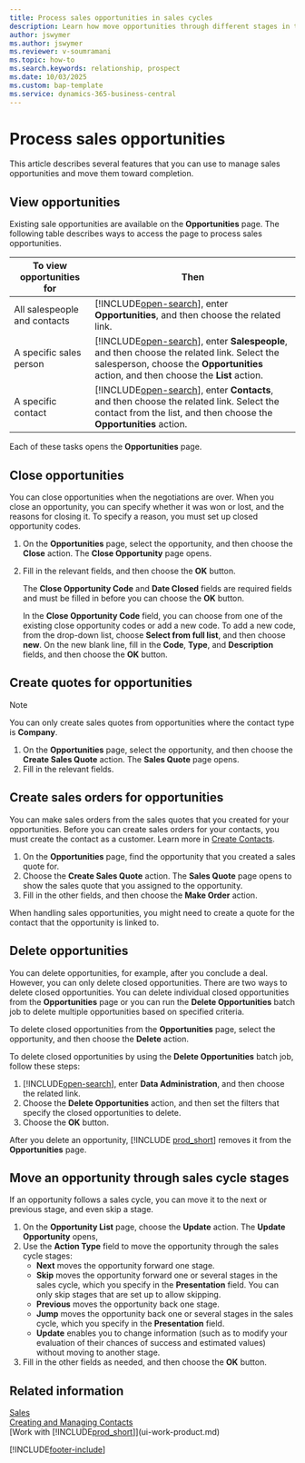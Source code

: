 ```yaml
---
title: Process sales opportunities in sales cycles
description: Learn how move opportunities through different stages in the sales process.
author: jswymer
ms.author: jswymer
ms.reviewer: v-soumramani
ms.topic: how-to
ms.search.keywords: relationship, prospect
ms.date: 10/03/2025
ms.custom: bap-template
ms.service: dynamics-365-business-central
---
```


# Process sales opportunities

This article describes several features that you can use to manage sales opportunities and move them toward completion.

## View opportunities

Existing sale opportunities are available on the **Opportunities** page. The following table describes ways to access the page to process sales opportunities.

| To view opportunities for | Then |
| --- | --- |
| All salespeople and contacts |[!INCLUDE[open-search](includes/open-search.md)], enter **Opportunities**, and then choose the related link. |
| A specific sales person |[!INCLUDE[open-search](includes/open-search.md)], enter **Salespeople**, and then choose the related link. Select the salesperson, choose the **Opportunities** action, and then choose the **List** action. |
| A specific contact |[!INCLUDE[open-search](includes/open-search.md)], enter **Contacts**, and then choose the related link. Select the contact from the list, and then choose the **Opportunities** action. |

Each of these tasks opens the **Opportunities** page.

## Close opportunities

You can close opportunities when the negotiations are over. When you close an opportunity, you can specify whether it was won or lost, and the reasons for closing it. To specify a reason, you must set up closed opportunity codes.

1. On the **Opportunities** page, select the opportunity, and then choose the **Close** action. The **Close Opportunity** page opens.
2. Fill in the relevant fields, and then choose the **OK** button.

   The **Close Opportunity Code** and **Date Closed** fields are required fields and must be filled in before you can choose the **OK** button.

   In the **Close Opportunity Code** field, you can choose from one of the existing close opportunity codes or add a new code. To add a new code, from the drop-down list, choose **Select from full list**, and then choose **new**. On the new blank line, fill in the **Code**, **Type**, and **Description** fields, and then choose the **OK** button.

## Create quotes for opportunities

> [!NOTE]
> You can only create sales quotes from opportunities where the contact type is **Company**.

1. On the **Opportunities** page, select the opportunity, and then choose the **Create Sales Quote** action. The **Sales Quote** page opens.
2. Fill in the relevant fields.

## Create sales orders for opportunities

You can make sales orders from the sales quotes that you created for your opportunities. Before you can create sales orders for your contacts, you must create the contact as a customer. Learn more in [Create Contacts](marketing-create-contact-companies.md).

1. On the **Opportunities** page, find the opportunity that you created a sales quote for.
2. Choose the **Create Sales Quote** action. The **Sales Quote** page opens to show the sales quote that you assigned to the opportunity.
3. Fill in the other fields, and then choose the **Make Order** action.

When handling sales opportunities, you might need to create a quote for the contact that the opportunity is linked to.

## Delete opportunities

You can delete opportunities, for example, after you conclude a deal. However, you can only delete closed opportunities. There are two ways to delete closed opportunities. You can delete individual closed opportunities from the **Opportunities** page or you can run the **Delete Opportunities** batch job to delete multiple opportunities based on specified criteria.

To delete closed opportunities from the **Opportunities** page, select the opportunity, and then choose the **Delete** action.

To delete closed opportunities by using the **Delete Opportunities** batch job, follow these steps:

1. [!INCLUDE[open-search](includes/open-search.md)], enter **Data Administration**, and then choose the related link.
2. Choose the **Delete Opportunities** action, and then set the filters that specify the closed opportunities to delete.
3. Choose the **OK** button.

After you delete an opportunity, [!INCLUDE [prod_short](includes/prod_short.md)] removes it from the **Opportunities** page.

## Move an opportunity through sales cycle stages

If an opportunity follows a sales cycle, you can move it to the next or previous stage, and even skip a stage.

1. On the **Opportunity List** page, choose the **Update** action. The **Update Opportunity** opens,
2. Use the **Action Type** field to move the opportunity through the sales cycle stages:
   * **Next** moves the opportunity forward one stage.
   * **Skip** moves the opportunity forward one or several stages in the sales cycle, which you specify in the **Presentation** field. You can only skip stages that are set up to allow skipping.
   * **Previous** moves the opportunity back one stage.
   * **Jump** moves the opportunity back one or several stages in the sales cycle, which you specify in the **Presentation** field.
   * **Update** enables you to change information (such as to modify your evaluation of their chances of success and estimated values) without moving to another stage.
3. Fill in the other fields as needed, and then choose the **OK** button.

## Related information

[Sales](sales-manage-sales.md)  
[Creating and Managing Contacts](marketing-contacts.md)  
[Work with [!INCLUDE[prod_short](includes/prod_short.md)]](ui-work-product.md)  

[!INCLUDE[footer-include](includes/footer-banner.md)]
